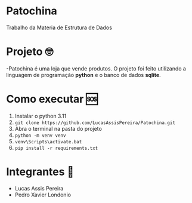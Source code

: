 # Patochina
Trabalho da Materia de Estrutura de Dados

# Projeto 🤓
-Patochina é uma loja que vende produtos. O projeto foi feito utilizando a linguagem de programação **python** e o banco de dados **sqlite**.

# Como executar 🆘

1. Instalar o python 3.11
2. ``` git clone https://github.com/LucasAssisPereira/Patochina.git ```
3. Abra o terminal na pasta do projeto
4.  ``` python -m venv venv ```
5.  ``` venv\Scripts\activate.bat ```
6.  ``` pip install -r requirements.txt ```

# Integrantes 🥶
- Lucas Assis Pereira
- Pedro Xavier Londonio
